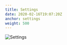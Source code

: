 ```yaml
---
title: Settings
date: 2020-02-16T19:07:20Z
anchor: settings
weight: 500
---
```


![Settings](images/Settings-phone.png)
